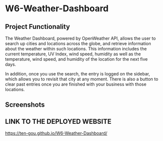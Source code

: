 # W6-Weather-Dashboard

## Project Functionality
The Weather Dashboard, powered by OpenWeather API, allows the user to search up cities and locations across the globe, and retrieve information about the weather within such locations. This information includes the current temperature, UV Index, wind speed, humidity as well as the temperature, wind speed, and humidity of the location for the next five days.

In addition, once you use the search, the entry is logged on the sidebar, which allows you to revisit that city at any moment. There is also a button to clear past entries once you are finished with your business with those locations.

## Screenshots

## LINK TO THE DEPLOYED WEBSITE
https://ten-gou.github.io/W6-Weather-Dashboard/